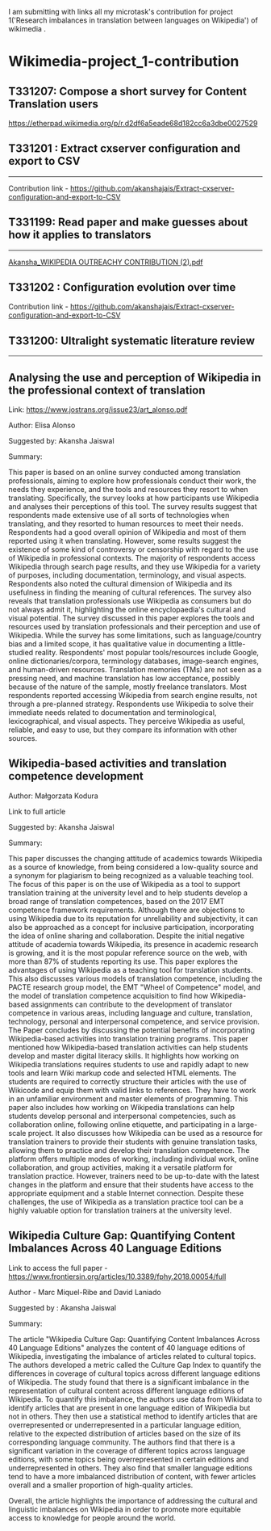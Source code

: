 I am submitting with links all my microtask's contribution for project 1('Research imbalances in translation between languages on Wikipedia') of wikimedia .

# Wikimedia-project_1-contribution
T331207: Compose a short survey for Content Translation users
-------------------------------------------------------------
 https://etherpad.wikimedia.org/p/r.d2df6a5eade68d182cc6a3dbe0027529
 
 
## T331201 : Extract cxserver configuration and export to CSV
 ----------------------------------------------------------
 Contribution link - https://github.com/akanshajais/Extract-cxserver-configuration-and-export-to-CSV
 
 ## T331199: Read paper and make guesses about how it applies to translators
 ---------------------------------------------------------------------
 
[Akansha_WIKIPEDIA OUTREACHY CONTRIBUTION (2).pdf](https://github.com/akanshajais/Wikimedia-project_1-contribution/files/11135812/Akansha_WIKIPEDIA.OUTREACHY.CONTRIBUTION.2.pdf)


T331202 : Configuration evolution over time
 ---------------------------------------------------------------------------
 Contribution link - https://github.com/akanshajais/Extract-cxserver-configuration-and-export-to-CSV
 
## T331200:  Ultralight systematic literature review
------------------------------------------------

Analysing the use and perception of Wikipedia in the professional context of translation
--------------------------------------------------------------------------
Link: https://www.jostrans.org/issue23/art_alonso.pdf

Author: Elisa Alonso

Suggested by: Akansha Jaiswal


Summary: 

This paper is based on an online survey conducted among translation professionals, aiming to explore how professionals conduct their work, the needs they experience, and the tools and resources they resort to when translating. Specifically, the survey looks at how participants use Wikipedia and analyses their perceptions of this tool. The survey results suggest that respondents made extensive use of all sorts of technologies when translating, and they resorted to human resources to meet their needs. Respondents had a good overall opinion of Wikipedia and most of them reported using it when translating. However, some results suggest the existence of some kind of controversy or censorship with regard to the use of Wikipedia in professional contexts. The majority of respondents access Wikipedia through search page results, and they use Wikipedia for a variety of purposes, including documentation, terminology, and visual aspects. Respondents also noted the cultural dimension of Wikipedia and its usefulness in finding the meaning of cultural references. The survey also reveals that translation professionals use Wikipedia as consumers but do not always admit it, highlighting the online encyclopaedia's cultural and visual potential.
The survey discussed in this paper explores the tools and resources used by translation professionals and their perception and use of Wikipedia. While the survey has some limitations, such as language/country bias and a limited scope, it has qualitative value in documenting a little-studied reality. Respondents' most popular tools/resources include Google, online dictionaries/corpora, terminology databases, image-search engines, and human-driven resources. Translation memories (TMs) are not seen as a pressing need, and machine translation has low acceptance, possibly because of the nature of the sample, mostly freelance translators. Most respondents reported accessing Wikipedia from search engine results, not through a pre-planned strategy. Respondents use Wikipedia to solve their immediate needs related to documentation and terminological, lexicographical, and visual aspects. They perceive Wikipedia as useful, reliable, and easy to use, but they compare its information with other sources.

Wikipedia-based activities and translation competence development 
------------------------------------------------------------------------
Author: Małgorzata Kodura

Link to full article

Suggested by: Akansha Jaiswal


Summary: 

This paper discusses the changing attitude of academics towards Wikipedia as a source of knowledge, from being considered a low-quality source and a synonym for plagiarism to being recognized as a valuable teaching tool. The focus of this paper is on the use of Wikipedia as a tool to support translation training at the university level and to help students develop a broad range of translation competences, based on the 2017 EMT competence framework requirements. Although there are objections to using Wikipedia due to its reputation for unreliability and subjectivity, it can also be approached as a concept for inclusive participation, incorporating the idea of online sharing and collaboration. Despite the initial negative attitude of academia towards Wikipedia, its presence in academic research is growing, and it is the most popular reference source on the web, with more than 87% of students reporting its use. This paper explores the advantages of using Wikipedia as a teaching tool for translation students. This also discusses various models of translation competence, including the PACTE research group model, the EMT "Wheel of Competence" model, and the model of translation competence acquisition to find how Wikipedia-based assignments can contribute to the development of translator competence in various areas, including language and culture, translation, technology, personal and interpersonal competence, and service provision. The Paper concludes by discussing the potential benefits of incorporating Wikipedia-based activities into translation training programs.
This paper mentioned how Wikipedia-based translation activities can help students develop and master digital literacy skills. It highlights how working on Wikipedia translations requires students to use and rapidly adapt to new tools and learn Wiki markup code and selected HTML elements. The students are required to correctly structure their articles with the use of Wikicode and equip them with valid links to references. They have to work in an unfamiliar environment and master elements of programming. This paper also includes how working on Wikipedia translations can help students develop personal and interpersonal competencies, such as collaboration online, following online etiquette, and participating in a large-scale project. It also discusses how Wikipedia can be used as a resource for translation trainers to provide their students with genuine translation tasks, allowing them to practice and develop their translation competence. The platform offers multiple modes of working, including individual work, online collaboration, and group activities, making it a versatile platform for translation practice. However, trainers need to be up-to-date with the latest changes in the platform and ensure that their students have access to the appropriate equipment and a stable Internet connection. Despite these challenges, the use of Wikipedia as a translation practice tool can be a highly valuable option for translation trainers at the university level.



Wikipedia Culture Gap: Quantifying Content Imbalances Across 40 Language Editions
--------------------------------------------------------

Link to access the full paper -https://www.frontiersin.org/articles/10.3389/fphy.2018.00054/full

Author - Marc Miquel-Ribe and David Laniado

Suggested by : Akansha Jaiswal


Summary:

The article "Wikipedia Culture Gap: Quantifying Content Imbalances Across 40 Language Editions" analyzes the content of 40 language editions of Wikipedia, investigating the imbalance of articles related to cultural topics. The authors developed a metric called the Culture Gap Index to quantify the differences in coverage of cultural topics across different language editions of Wikipedia.
The study found that there is a significant imbalance in the representation of cultural content across different language editions of Wikipedia. To quantify this imbalance, the authors use data from Wikidata to identify articles that are present in one language edition of Wikipedia but not in others. They then use a statistical method to identify articles that are overrepresented or underrepresented in a particular language edition, relative to the expected distribution of articles based on the size of its corresponding language community. The authors find that there is a significant variation in the coverage of different topics across language editions, with some topics being overrepresented in certain editions and underrepresented in others. They also find that smaller language editions tend to have a more imbalanced distribution of content, with fewer articles overall and a smaller proportion of high-quality articles.

Overall, the article highlights the importance of addressing the cultural and linguistic imbalances on Wikipedia in order to promote more equitable access to knowledge for people around the world.
